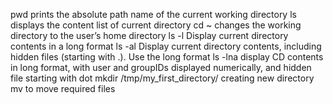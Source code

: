 pwd  prints the absolute path name of the current working directory
ls  displays the content list of current directory
cd ~ changes the working directory to the user’s home directory
ls -l Display current directory contents in a long format
ls -al Display current directory contents, including hidden files (starting with .). Use the long format
ls -lna display CD contents in long format, with user and groupIDs displayed numerically, and hidden file starting with dot
mkdir /tmp/my_first_directory/ creating new directory
mv to move required files
